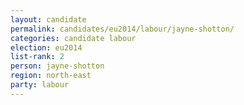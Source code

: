 ```yaml
---
layout: candidate
permalink: candidates/eu2014/labour/jayne-shotton/
categories: candidate labour
election: eu2014
list-rank: 2
person: jayne-shotton
region: north-east
party: labour
---
```

